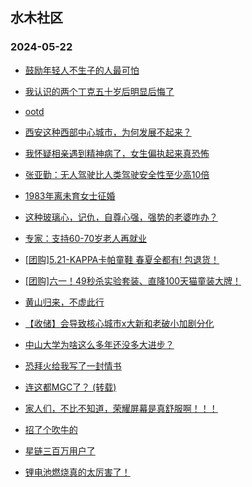 ## 水木社区 
### 2024-05-22

+ [鼓励年轻人不生子的人最可怕](https://www.mysmth.net/nForum/article/OurEstate/2984270)

+ [我认识的两个丁克五十岁后明显后悔了](https://www.mysmth.net/nForum/article/FamilyLife/1766702219)

+ [ootd](https://www.mysmth.net/nForum/article/FashionShow/508035)

+ [西安这种西部中心城市，为何发展不起来？](https://www.mysmth.net/nForum/article/Geography/582484)

+ [我怀疑相亲遇到精神病了，女生偏执起来真恐怖](https://www.mysmth.net/nForum/article/Love/6296133)

+ [张亚勤：无人驾驶比人类驾驶安全性至少高10倍](https://www.mysmth.net/nForum/article/GreenAuto/1580618)

+ [1983年离未育女士征婚](https://www.mysmth.net/nForum/article/PieLove/2882743)

+ [这种玻璃心，记仇，自尊心强，强势的老婆咋办？](https://www.mysmth.net/nForum/article/Divorce/2074590)

+ [专家：支持60-70岁老人再就业](https://www.mysmth.net/nForum/article/WorkingLife/49258)

+ [[团购]5.21-KAPPA卡帕童鞋 春夏全都有! 包退货！](https://www.mysmth.net/nForum/article/ADAgent_TG/1321566)

+ [[团购]六一！49秒杀实验套装、直降100天猫童装大牌！](https://www.mysmth.net/nForum/article/ADAgent_TG/1321620)

+ [黄山归来，不虚此行](https://www.mysmth.net/nForum/article/Travel/994360)

+ [【收储】会导致核心城市x大新和老破小加剧分化](https://www.mysmth.net/nForum/article/OurEstate/2985301)

+ [中山大学为啥这么多年还没多大进步？](https://www.mysmth.net/nForum/article/GaoKao/555769)

+ [恐拜火给我写了一封情书](https://www.mysmth.net/nForum/article/FamilyLife/1766706881)

+ [连这都MGC了？ (转载)](https://www.mysmth.net/nForum/article/MMJoke/1634819438)

+ [家人们，不比不知道，荣耀屏幕是真舒服啊！！！](https://www.mysmth.net/nForum/article/SmartZone/1572)

+ [招了个吹牛的](https://www.mysmth.net/nForum/article/WorkingLife/41969)

+ [星链三百万用户了](https://www.mysmth.net/nForum/article/Aero/443892)

+ [锂电池燃烧真的太厉害了！](https://www.mysmth.net/nForum/article/GreenAuto/1581557)

